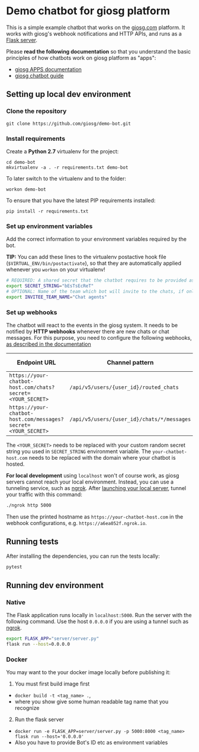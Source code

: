 # Demo chatbot for giosg platform

This is a simple example chatbot that works on the [giosg.com](https://www.giosg.com) platform.
It works with giosg's webhook notifications and HTTP APIs, and runs as a [Flask server](http://flask.pocoo.org/).

Please **read the following documentation** so that you understand the basic principles of how chatbots work on giosg platform as "apps":

- [giosg APPS documentation](http://developers.giosg.com/giosg_apps.html)
- [giosg chatbot guide](http://developers.giosg.com/guides.html#chat-bot-guide)

## Setting up local dev environment

### Clone the repository

    git clone https://github.com/giosg/demo-bot.git

### Install requirements

Create a **Python 2.7** virtualenv for the project:

    cd demo-bot
    mkvirtualenv -a . -r requirements.txt demo-bot

To later switch to the virtualenv and to the folder:

    workon demo-bot

To ensure that you have the latest PIP requirements installed:

    pip install -r requirements.txt

### Set up environment variables

Add the correct information to your environment variables required by the bot.

**TIP:** You can add these lines to the virtualenv postactive hook file (`$VIRTUAL_ENV/bin/postactivate`), so that they are automatically applied whenever you `workon` on your virtualenv!

``` bash
# REQUIRED: A shared secret that the chatbot requires to be provided as the `secret` parameter in webhook requests
export SECRET_STRING="bEsTsEcReT"
# OPTIONAL: Name of the team which bot will invite to the chats, if online. Defaults to "Customer service"
export INVITEE_TEAM_NAME="Chat agents"
```

### Set up webhooks

The chatbot will react to the events in the giosg system.
It needs to be notified by **HTTP webhooks** whenever there are new chats or chat messages.
For this purpose, you need to configure the following webhooks, [as described in the documentation](http://developers.giosg.com/giosg_apps.html#webhooks)

Endpoint URL                                                  | Channel pattern                            | What to subscribe
--------------------------------------------------------------|--------------------------------------------|--------------------------
`https://your-chatbot-host.com/chats?secret=<YOUR_SECRET>`    | `/api/v5/users/{user_id}/routed_chats`     | additions only
`https://your-chatbot-host.com/messages?secret=<YOUR_SECRET>` | `/api/v5/users/{user_id}/chats/*/messages` | additions only

The `<YOUR_SECRET>` needs to be replaced with your custom random secret string you used in `SECRET_STRING` environment variable.
The `your-chatbot-host.com` needs to be replaced with the domain where your chatbot is hosted.

**For local development** using `localhost` won't of course work, as giosg servers cannot reach your local environment.
Instead, you can use a tunneling service, such as [ngrok](https://ngrok.com/). After [launching your local server](#running-dev-environment), tunnel your traffic with this command:

```bash
./ngrok http 5000
```

Then use the printed hostname as `https://your-chatbot-host.com` in the webhook configurations, e.g. `https://a6ea052f.ngrok.io`.

## Running tests

After installing the dependencies, you can run the tests locally:

```bash
pytest
```

## Running dev environment

### Native

The Flask application runs locally in `localhost:5000`.
Run the server with the following command.
Use the host `0.0.0.0` if you are using a tunnel such as [ngrok](https://ngrok.com/).

```bash
export FLASK_APP="server/server.py"
flask run --host=0.0.0.0
```

### Docker

You may want to the your docker image locally before publishing it:

1. You must first build image first
  -  `docker build -t <tag_name> .`,
  -  where you show give some human readable tag name that you recognize

2. Run the flask server
  - `docker run -e FLASK_APP=server/server.py -p 5000:8000 <tag_name> flask run --host='0.0.0.0'`
  - Also you have to provide Bot's ID etc as environment variables
